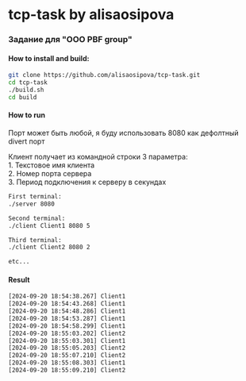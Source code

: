 # tcp-task by alisaosipova
### Задание для "ООО PBF group"

#### How to install and build:
```bash
git clone https://github.com/alisaosipova/tcp-task.git
cd tcp-task
./build.sh
cd build
```
#### How to run
Порт может быть любой, я буду использовать 8080 как дефолтный divert порт

Клиент получает из командной строки 3 параметра: \
    1. Текстовое имя клиента \
    2. Номер порта сервера \
    3. Период подключения к серверу в секундах
```bash
First terminal:
./server 8080

Second terminal:
./client Client1 8080 5

Third terminal:
./client Client2 8080 2

etc...
```
#### Result
```bash
[2024-09-20 18:54:38.267] Client1 
[2024-09-20 18:54:43.268] Client1 
[2024-09-20 18:54:48.286] Client1  
[2024-09-20 18:54:53.287] Client1  
[2024-09-20 18:54:58.299] Client1 
[2024-09-20 18:55:03.202] Client2 
[2024-09-20 18:55:03.301] Client1 
[2024-09-20 18:55:05.203] Client2 
[2024-09-20 18:55:07.210] Client2  
[2024-09-20 18:55:08.303] Client1 
[2024-09-20 18:55:09.210] Client2
```
